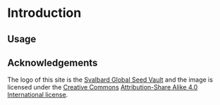 # Introduction


## Usage


## Acknowledgements

The logo of this site is the [Svalbard Global Seed Vault](https://commons.wikimedia.org/wiki/File:Entrance_to_the_Seed_Vault_(cropped).jpg) and the image is licensed under the [Creative Commons](https://en.wikipedia.org/wiki/en:Creative_Commons) [Attribution-Share Alike 4.0 International license](https://creativecommons.org/licenses/by-sa/4.0/deed.en).